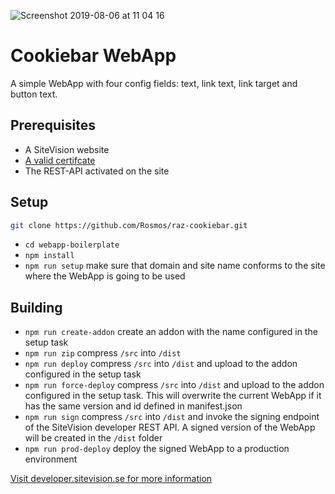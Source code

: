 ![Screenshot 2019-08-06 at 11 04 16](https://user-images.githubusercontent.com/15769980/62527747-0a305900-b83c-11e9-9b04-2369eb19d874.png)

# Cookiebar WebApp
A simple WebApp with four config fields: text, link text, link target and button text.

## Prerequisites
* A SiteVision website
* [A valid certifcate](https://developer.sitevision.se/docs/webapps/deployment/certificates-and-signing)
* The REST-API activated on the site
## Setup
```bash
git clone https://github.com/Rosmos/raz-cookiebar.git
```
* `cd webapp-boilerplate`
* `npm install`
* `npm run setup` make sure that domain and site name conforms to the site where the WebApp is going to be used
## Building
* `npm run create-addon` create an addon with the name configured in the setup task
* `npm run zip` compress `/src` into `/dist`
* `npm run deploy` compress `/src` into `/dist` and upload to the addon configured in the setup task
* `npm run force-deploy` compress `/src` into `/dist` and upload to the addon configured in the setup task. This will overwrite the current WebApp if it has the same version and id defined in manifest.json
* `npm run sign` compress `/src` into `/dist` and invoke the signing endpoint of the SiteVision developer REST API. A signed version of the WebApp will be created in the `/dist` folder
* `npm run prod-deploy` deploy the signed WebApp to a production environment

[Visit developer.sitevision.se for more information](https://developer.sitevision.se)
